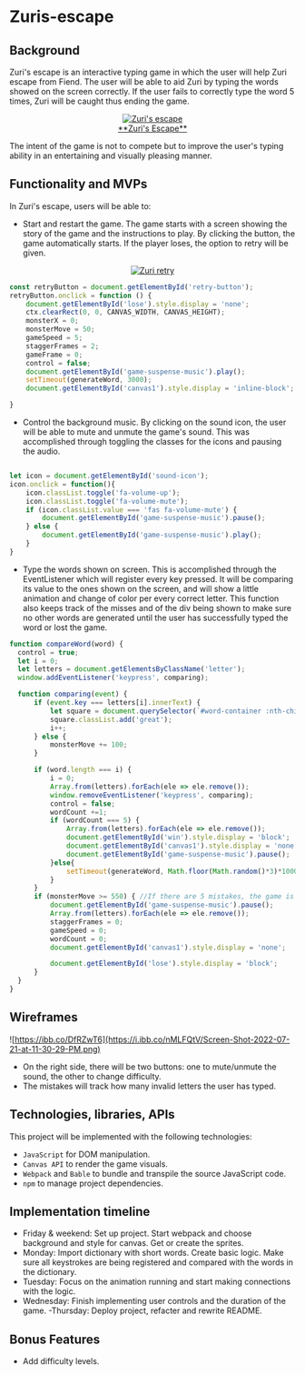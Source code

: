 # Zuris-escape

## Background
Zuri's escape is an interactive typing game in which the user will help Zuri escape from Fiend. The user will be able to aid Zuri by typing the words showed on the screen correctly. If the user fails to correctly type the word 5 times, Zuri will be caught thus ending the game.
<p align="center">
<a href="/gif/zuris-escape-eGIJ7E" title="Zuri's escape"><img src="https://i.makeagif.com/media/7-28-2022/eGIJ7E.gif" alt="Zuri's escape"></a><br>
<a href="https://leonel040792.github.io/Zuris-escape/" target="_blank">**Zuri's Escape**</a>
</p>

The intent of the game is not to compete but to improve the user's typing ability in an entertaining and visually pleasing manner.

## Functionality and MVPs

In Zuri's escape, users will be able to:

  - Start and restart the game. The game starts with a screen showing the story of the game and the instructions to play. By clicking the button, the game automatically starts. If the player loses, the option to retry will be given.
  <p align="center">
  <a href="/gif/zuri-retry-5WT-v6" title="Zuri retry"><img src="https://i.makeagif.com/media/7-28-2022/5WT-v6.gif" alt="Zuri retry"></a>
  </p>
  
```.js
const retryButton = document.getElementById('retry-button');
retryButton.onclick = function () {
    document.getElementById('lose').style.display = 'none';
    ctx.clearRect(0, 0, CANVAS_WIDTH, CANVAS_HEIGHT);
    monsterX = 0;
    monsterMove = 50;
    gameSpeed = 5;
    staggerFrames = 2;
    gameFrame = 0;
    control = false;
    document.getElementById('game-suspense-music').play();
    setTimeout(generateWord, 3000);
    document.getElementById('canvas1').style.display = 'inline-block';

}
```



  - Control the background music. By clicking on the sound icon, the user will be able to mute and unmute the game's sound. This was accomplished through toggling the classes for the icons and pausing the audio.
```.js

let icon = document.getElementById('sound-icon');
icon.onclick = function(){
    icon.classList.toggle('fa-volume-up');
    icon.classList.toggle('fa-volume-mute');
    if (icon.classList.value === 'fas fa-volume-mute') {
        document.getElementById('game-suspense-music').pause();
    } else {
        document.getElementById('game-suspense-music').play();
    }
}
```
  - Type the words shown on screen. This is accomplished through the EventListener which will register every key pressed. It will be comparing its value to the ones shown on the screen, and will show a little animation and change of color per every correct letter. This function also keeps track of the misses and of the div being shown to make sure no other words are generated until the user has successfully typed the word or lost the game.
  ```.js
  function compareWord(word) {
    control = true;
    let i = 0;
    let letters = document.getElementsByClassName('letter');
    window.addEventListener('keypress', comparing); 

    function comparing(event) {
        if (event.key === letters[i].innerText) { 
            let square = document.querySelector(`#word-container :nth-child(${i + 1})`);
            square.classList.add('great');
            i++;
        } else {
            monsterMove += 100;
        }

        if (word.length === i) { 
            i = 0;
            Array.from(letters).forEach(ele => ele.remove());
            window.removeEventListener('keypress', comparing);
            control = false;
            wordCount +=1;
            if (wordCount === 5) {
                Array.from(letters).forEach(ele => ele.remove());
                document.getElementById('win').style.display = 'block';
                document.getElementById('canvas1').style.display = 'none';
                document.getElementById('game-suspense-music').pause();
            }else{
                setTimeout(generateWord, Math.floor(Math.random()*3)*1000);
            }
        }
        if (monsterMove >= 550) { //If there are 5 mistakes, the game is lost.
            document.getElementById('game-suspense-music').pause();
            Array.from(letters).forEach(ele => ele.remove());
            staggerFrames = 0;
            gameSpeed = 0;
            wordCount = 0;
            document.getElementById('canvas1').style.display = 'none';

            document.getElementById('lose').style.display = 'block';
        }
    }
}
```
  
  

## Wireframes

![https://ibb.co/DfRZwT6](https://i.ibb.co/nMLFQtV/Screen-Shot-2022-07-21-at-11-30-29-PM.png)

  - On the right side, there will be two buttons: one to mute/unmute the sound, the other to change difficulty.
  - The mistakes will track how many invalid letters the user has typed.

## Technologies, libraries, APIs

This project will be implemented with the following technologies:
  - ```JavaScript``` for DOM manipulation.
  - ```Canvas API``` to render the game visuals.
  - ```Webpack``` and ```Bable``` to bundle and transpile the source JavaScript code.
  - ```npm``` to manage project dependencies.
  

## Implementation timeline

  - Friday & weekend: Set up project. Start webpack and choose background and style for canvas. Get or create the sprites.
  - Monday: Import dictionary with short words. Create basic logic. Make sure all keystrokes are being registered and compared with the words in the dictionary.
  - Tuesday: Focus on the animation running and start making connections with the logic.
  - Wednesday: Finish implementing user controls and the duration of the game.
  -Thursday: Deploy project, refacter and rewrite README.
  
## Bonus Features
  - Add difficulty levels.
